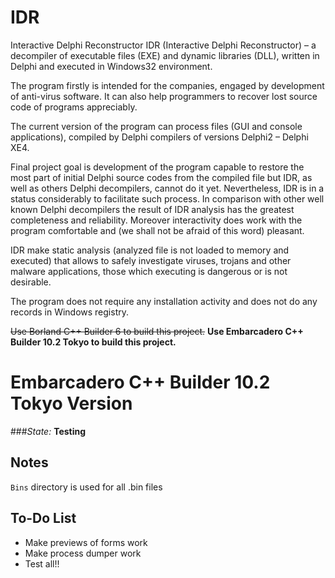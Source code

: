 # IDR
Interactive Delphi Reconstructor
IDR (Interactive Delphi Reconstructor) – a decompiler of executable files (EXE) and dynamic libraries (DLL), written in Delphi 
and executed in Windows32 environment.

The program firstly is intended for the companies, engaged by development of anti-virus software. It can also help programmers 
to recover lost source code of programs appreciably.

The current version of the program can process files (GUI and console applications), compiled by Delphi compilers of versions 
Delphi2 – Delphi XE4.

Final project goal is development of the program capable to restore the most part of initial Delphi source codes from the 
compiled file but IDR, as well as others Delphi decompilers, cannot do it yet. Nevertheless, IDR is in a status considerably 
to facilitate such process. In comparison with other well known Delphi decompilers the result of IDR analysis has the greatest 
completeness and reliability. Moreover interactivity does work with the program comfortable and (we shall not be afraid of 
this word) pleasant.

IDR make static analysis (analyzed file is not loaded to memory and executed) that allows to safely investigate viruses, 
trojans and other malware applications, those which executing is dangerous or is not desirable.

The program does not require any installation activity and does not do any records in Windows registry.

~~Use Borland C++ Builder 6 to build this project.~~
**Use Embarcadero C++ Builder 10.2 Tokyo to build this project.**

# Embarcadero C++ Builder 10.2 Tokyo Version
###*State:* **Testing**
## Notes
```Bins``` directory is used for all .bin files
## To-Do List
 * Make previews of forms work
 * Make process dumper work
 * Test all!!